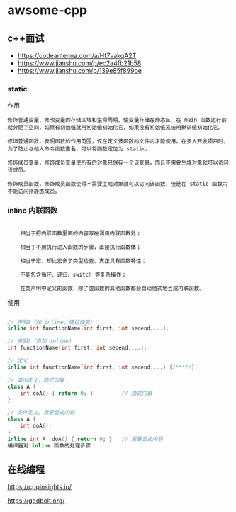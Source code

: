 # awsome-cpp

## c++面试

- https://codeantenna.com/a/Hf7vakqA2T 
- https://www.jianshu.com/p/ec2a4fb21b58
- https://www.jianshu.com/p/139e85f899be

### static

作用

    修饰普通变量，修改变量的存储区域和生命周期，使变量存储在静态区，在 main 函数运行前就分配了空间，如果有初始值就用初始值初始化它，如果没有初始值系统用默认值初始化它。

    修饰普通函数，表明函数的作用范围，仅在定义该函数的文件内才能使用。在多人开发项目时，为了防止与他人命令函数重名，可以将函数定位为 static。

    修饰成员变量，修饰成员变量使所有的对象只保存一个该变量，而且不需要生成对象就可以访问该成员。

    修饰成员函数，修饰成员函数使得不需要生成对象就可以访问该函数，但是在 static 函数内不能访问非静态成员。

### inline 内联函数
```

    相当于把内联函数里面的内容写在调用内联函数处；

    相当于不用执行进入函数的步骤，直接执行函数体；

    相当于宏，却比宏多了类型检查，真正具有函数特性；

    不能包含循环、递归、switch 等复杂操作；

    在类声明中定义的函数，除了虚函数的其他函数都会自动隐式地当成内联函数。
```

使用
```c++

// 声明1（加 inline，建议使用）
inline int functionName(int first, int secend,...);

// 声明2（不加 inline）
int functionName(int first, int secend,...);

// 定义
inline int functionName(int first, int secend,...) {/****/};

// 类内定义，隐式内联
class A {
    int doA() { return 0; }         // 隐式内联
}

// 类外定义，需要显式内联
class A {
    int doA();
}
inline int A::doA() { return 0; }   // 需要显式内联
编译器对 inline 函数的处理步骤
```


## 在线编程

https://cppinsights.io/

https://godbolt.org/